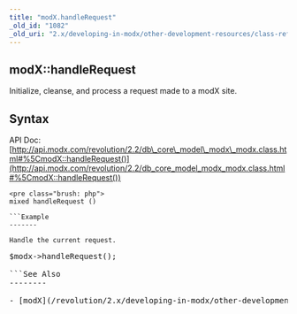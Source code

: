 ```yaml
---
title: "modX.handleRequest"
_old_id: "1082"
_old_uri: "2.x/developing-in-modx/other-development-resources/class-reference/modx/modx.handlerequest"
---
```


modX::handleRequest
-------------------

Initialize, cleanse, and process a request made to a modX site.

Syntax
------

API Doc: [http://api.modx.com/revolution/2.2/db\_core\_model\_modx\_modx.class.html#%5CmodX::handleRequest()](http://api.modx.com/revolution/2.2/db_core_model_modx_modx.class.html#%5CmodX::handleRequest())

```
<pre class="brush: php">
mixed handleRequest ()

```Example
-------

Handle the current request.

```
<pre class="brush: php">
$modx->handleRequest();

```See Also
--------

- [modX](/revolution/2.x/developing-in-modx/other-development-resources/class-reference/modx "modX")